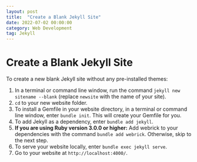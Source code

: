 ```yaml
---
layout: post
title:  "Create a Blank Jekyll Site"
date: 2022-07-02 00:00:00
category: Web Development
tag: Jekyll
---
```


# Create a Blank Jekyll Site

To create a new blank Jekyll site without any pre-installed themes:

1. In a terminal or command line window, run the command `jekyll new sitename --blank` (replace `newsite` with the name of your site).
2. `cd` to your new website folder.
3. To install a Gemfile in your website directory, in a terminal or command line window, enter `bundle init`.  This will create your Gemfile for you.
4. To add Jekyll as a dependency, enter `bundle add jekyll`.
5. <strong>If you are using Ruby version 3.0.0 or higher:</strong> Add webrick to your dependencies with the command `bundle add webrick`. Otherwise, skip to the next step.
6. To serve your website locally, enter `bundle exec jekyll serve`.
7. Go to your website at <code>http://localhost:4000/</code>.